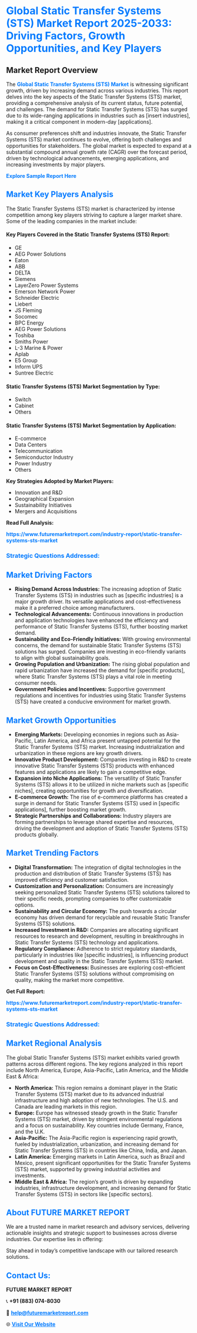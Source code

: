 <h1 style="color: #007BFF;">Global Static Transfer Systems (STS) Market Report 2025-2033: Driving Factors, Growth Opportunities, and Key Players</h1>

<section id="overview">
<h2>Market Report Overview</h2>
<p>The <a href="https://www.futuremarketreport.com/industry-report/static-transfer-systems-sts-market" style="color: #007BFF; text-decoration: none;"><strong>Global Static Transfer Systems (STS) Market</strong></a> is witnessing significant growth, driven by increasing demand across various industries. This report delves into the key aspects of the Static Transfer Systems (STS) market, providing a comprehensive analysis of its current status, future potential, and challenges. The demand for Static Transfer Systems (STS) has surged due to its wide-ranging applications in industries such as [insert industries], making it a critical component in modern-day [applications].</p>
<p>As consumer preferences shift and industries innovate, the Static Transfer Systems (STS) market continues to evolve, offering both challenges and opportunities for stakeholders. The global market is expected to expand at a substantial compound annual growth rate (CAGR) over the forecast period, driven by technological advancements, emerging applications, and increasing investments by major players.</p>
</section>

<section id="overview">
<p><a href="https://www.futuremarketreport.com/request-sample/reportId=116200" style="color: #007BFF; text-decoration: none;"><strong>Explore Sample Report Here</strong></a></p>
</section>

<section id="key-players">
<h2 style="color: #007BFF;">Market Key Players Analysis</h2>
<p>The Static Transfer Systems (STS) market is characterized by intense competition among key players striving to capture a larger market share. Some of the leading companies in the market include:</p>
<h4>Key Players Covered in the Static Transfer Systems (STS) Report:</h4>
<ul><li>GE</li><li>AEG Power Solutions</li><li>Eaton</li><li>ABB</li><li>DELTA</li><li>Siemens</li><li>LayerZero Power Systems</li><li>Emerson Network Power</li><li>Schneider Electric</li><li>Liebert</li><li>JS Fleming</li><li>Socomec</li><li>BPC Energy</li><li>AEG Power Solutions</li><li>Toshiba</li><li>Smiths Power</li><li>L-3 Marine &amp; Power</li><li>Aplab</li><li>E5 Group</li><li>Inform UPS</li><li>Suntree Electric</li></ul>
<h4>Static Transfer Systems (STS) Market Segmentation by Type:</h4>
<ul><li>Switch</li><li>Cabinet</li><li>Others</li></ul>

<h4>Static Transfer Systems (STS) Market Segmentation by Application:</h4>
<ul><li>E-commerce</li><li>Data Centers</li><li>Telecommunication</li><li>Semiconductor Industry</li><li>Power Industry</li><li>Others</li></ul>
<p><strong>Key Strategies Adopted by Market Players:</strong></p>
<ul>
<li>Innovation and R&D</li>
<li>Geographical Expansion</li>
<li>Sustainability Initiatives</li>
<li>Mergers and Acquisitions</li>
</ul>
</section>

<section>
<p><strong>Read Full Analysis: </strong></p><a href="https://www.futuremarketreport.com/industry-report/static-transfer-systems-sts-market" style="color: #007BFF; text-decoration: none;"><strong>https://www.futuremarketreport.com/industry-report/static-transfer-systems-sts-market</strong></a>
<h3 style="color: #007BFF;">Strategic Questions Addressed:</h3>
</section>

<section id="driving-factors">
<h2 style="color: #007BFF;">Market Driving Factors</h2>
<ul>
<li><strong>Rising Demand Across Industries:</strong> The increasing adoption of Static Transfer Systems (STS) in industries such as [specific industries] is a major growth driver. Its versatile applications and cost-effectiveness make it a preferred choice among manufacturers.</li>
<li><strong>Technological Advancements:</strong> Continuous innovations in production and application technologies have enhanced the efficiency and performance of Static Transfer Systems (STS), further boosting market demand.</li>
<li><strong>Sustainability and Eco-Friendly Initiatives:</strong> With growing environmental concerns, the demand for sustainable Static Transfer Systems (STS) solutions has surged. Companies are investing in eco-friendly variants to align with global sustainability goals.</li>
<li><strong>Growing Population and Urbanization:</strong> The rising global population and rapid urbanization have increased the demand for [specific products], where Static Transfer Systems (STS) plays a vital role in meeting consumer needs.</li>
<li><strong>Government Policies and Incentives:</strong> Supportive government regulations and incentives for industries using Static Transfer Systems (STS) have created a conducive environment for market growth.</li>
</ul>
</section>

<section id="growth-opportunities">
<h2 style="color: #007BFF;">Market Growth Opportunities</h2>
<ul>
<li><strong>Emerging Markets:</strong> Developing economies in regions such as Asia-Pacific, Latin America, and Africa present untapped potential for the Static Transfer Systems (STS) market. Increasing industrialization and urbanization in these regions are key growth drivers.</li>
<li><strong>Innovative Product Development:</strong> Companies investing in R&D to create innovative Static Transfer Systems (STS) products with enhanced features and applications are likely to gain a competitive edge.</li>
<li><strong>Expansion into Niche Applications:</strong> The versatility of Static Transfer Systems (STS) allows it to be utilized in niche markets such as [specific niches], creating opportunities for growth and diversification.</li>
<li><strong>E-commerce Growth:</strong> The rise of e-commerce platforms has created a surge in demand for Static Transfer Systems (STS) used in [specific applications], further boosting market growth.</li>
<li><strong>Strategic Partnerships and Collaborations:</strong> Industry players are forming partnerships to leverage shared expertise and resources, driving the development and adoption of Static Transfer Systems (STS) products globally.</li>
</ul>
</section>

<section id="trending-factors">
<h2 style="color: #007BFF;">Market Trending Factors</h2>
<ul>
<li><strong>Digital Transformation:</strong> The integration of digital technologies in the production and distribution of Static Transfer Systems (STS) has improved efficiency and customer satisfaction.</li>
<li><strong>Customization and Personalization:</strong> Consumers are increasingly seeking personalized Static Transfer Systems (STS) solutions tailored to their specific needs, prompting companies to offer customizable options.</li>
<li><strong>Sustainability and Circular Economy:</strong> The push towards a circular economy has driven demand for recyclable and reusable Static Transfer Systems (STS) solutions.</li>
<li><strong>Increased Investment in R&D:</strong> Companies are allocating significant resources to research and development, resulting in breakthroughs in Static Transfer Systems (STS) technology and applications.</li>
<li><strong>Regulatory Compliance:</strong> Adherence to strict regulatory standards, particularly in industries like [specific industries], is influencing product development and quality in the Static Transfer Systems (STS) market.</li>
<li><strong>Focus on Cost-Effectiveness:</strong> Businesses are exploring cost-efficient Static Transfer Systems (STS) solutions without compromising on quality, making the market more competitive.</li>
</ul>
</section>

<section>
<p><strong>Get Full Report: </strong></p><a href="https://www.futuremarketreport.com/industry-report/static-transfer-systems-sts-market" style="color: #007BFF; text-decoration: none;"><strong>https://www.futuremarketreport.com/industry-report/static-transfer-systems-sts-market</strong></a>
<h3 style="color: #007BFF;">Strategic Questions Addressed:</h3>
</section>


<section id="regional-analysis">
<h2 style="color: #007BFF;">Market Regional Analysis</h2>
<p>The global Static Transfer Systems (STS) market exhibits varied growth patterns across different regions. The key regions analyzed in this report include North America, Europe, Asia-Pacific, Latin America, and the Middle East & Africa:</p>
<ul>
<li><strong>North America:</strong> This region remains a dominant player in the Static Transfer Systems (STS) market due to its advanced industrial infrastructure and high adoption of new technologies. The U.S. and Canada are leading markets in this region.</li>
<li><strong>Europe:</strong> Europe has witnessed steady growth in the Static Transfer Systems (STS) market, driven by stringent environmental regulations and a focus on sustainability. Key countries include Germany, France, and the U.K.</li>
<li><strong>Asia-Pacific:</strong> The Asia-Pacific region is experiencing rapid growth, fueled by industrialization, urbanization, and increasing demand for Static Transfer Systems (STS) in countries like China, India, and Japan.</li>
<li><strong>Latin America:</strong> Emerging markets in Latin America, such as Brazil and Mexico, present significant opportunities for the Static Transfer Systems (STS) market, supported by growing industrial activities and investments.</li>
<li><strong>Middle East & Africa:</strong> The region’s growth is driven by expanding industries, infrastructure development, and increasing demand for Static Transfer Systems (STS) in sectors like [specific sectors].</li>
</ul>
</section>

<footer>
<h2 style="color: #007BFF;">About FUTURE MARKET REPORT</h2>
<p>We are a trusted name in market research and advisory services, delivering actionable insights and strategic support to businesses across diverse industries. Our expertise lies in offering:</p>

<p>Stay ahead in today’s competitive landscape with our tailored research solutions.</p>

<h2 style="color: #007BFF;">Contact Us:</h2>
<p><strong>FUTURE MARKET REPORT</strong></p>
<p>📞 <strong>+91 (883) 074-8030</strong></p>
<p>📧 <strong><a href="mailto:help@futuremarketreport.com" style="color: #007BFF;">help@futuremarketreport.com</a></strong></p>
<p>🌐 <strong><a href="https://www.futuremarketreport.com/" style="color: #007BFF;">Visit Our Website</a></strong></p>
</footer>
